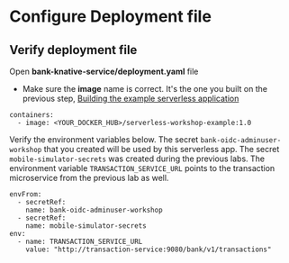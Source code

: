 # Configure Deployment file

## Verify deployment file

Open **bank-knative-service/deployment.yaml** file

* Make sure the **image** name is correct. It's the one you built on the previous step, [Building the example serverless application](building-the-example-serverless-application.md)

```text
containers:
  - image: <YOUR_DOCKER_HUB>/serverless-workshop-example:1.0
```

Verify the environment variables below. The secret `bank-oidc-adminuser-workshop` that you created will be used by this serverless app. The secret `mobile-simulator-secrets` was created during the previous labs. The environment variable `TRANSACTION_SERVICE_URL` points to the transaction microservice from the previous lab as well.

```text
envFrom:
  - secretRef:
    name: bank-oidc-adminuser-workshop
  - secretRef:
    name: mobile-simulator-secrets
env:
  - name: TRANSACTION_SERVICE_URL
    value: "http://transaction-service:9080/bank/v1/transactions"
```



